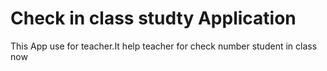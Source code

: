 # Check in class studty Application

This App use for teacher.It help teacher for check number student in class now


